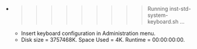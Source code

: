 * >>>>>>>>> Running inst-std-system-keyboard.sh ...
  * Insert keyboard configuration in Administration menu.
  * Disk size = 3757468K. Space Used = 4K. Runtime = 00:00:00:00.
